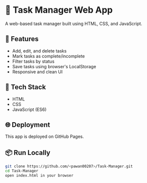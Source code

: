 # 📝 Task Manager Web App

A web-based task manager built using HTML, CSS, and JavaScript.

## 🚀 Features
- Add, edit, and delete tasks
- Mark tasks as complete/incomplete
- Filter tasks by status
- Save tasks using browser's LocalStorage
- Responsive and clean UI

## 📂 Tech Stack
- HTML
- CSS
- JavaScript (ES6)

## 🌐 Deployment
This app is deployed on GitHub Pages.

## 📦 Run Locally
```bash
git clone https://github.com/<pawan00207>/Task-Manager.git
cd Task-Manager
open index.html in your browser
